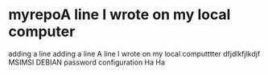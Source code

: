 # myrepoA line I wrote on my local computer
adding a line
adding a line
A line I wrote on my local computttter
dfjdlkfjlkdjf
MSIMSI
DEBIAN
password configuration
Ha
Ha
